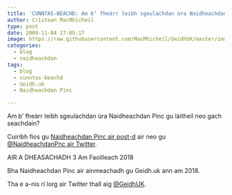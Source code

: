 ```yaml
---
title: 'CUNNTAS-BEACHD: Am b’ fheàrr leibh sgeulachdan ùra Naidheachdan Pinc gu làitheil no gach seachdain?'
author: Crìstean MacMhìcheil
type: post
date: 2009-11-04 17:05:17
image: https://raw.githubusercontent.com/MacMhicheil/GeidhUK/master/images/2009-11-04-cunntas-beachd-am-b-fhearr-leibh-sgeulachdan-ura-naidheachdan-pinc-gu-laitheil-no-gach-seachdain.jpg
categories:
  - blog
  - naidheachdan
tags:
  - blog
  - cunntas-beachd
  - Geidh.uk
  - Naidheachdan Pinc

---
```

Am b&#8217; fheàrr leibh sgeulachdan ùra Naidheachdan Pinc gu làitheil neo gach seachdain?

Cuiribh fios gu [Naidheachdan Pinc air post-d][1] air neo gu [@NaidheachdanPnc air Twitter][2].

<!--more-->

AIR A DHEASACHADH 3 Am Faoilleach 2018

Bha Naidheachdan Pinc air ainmeachadh gu Geidh.uk ann am 2018.

Tha e a-nis ri lorg air Twitter thall aig [@GeidhUK][3].

 [1]: mailto:fios@naidheachdanpinc.uk "Cuir fios gu Naidheachdan Pinc"
 [2]: http://twitter.com/NaidheachdanPnc "Cuir brath Twitter gu Naidheachdan Pinc"
 [3]: http://www.twitter.com/GeidhUK
